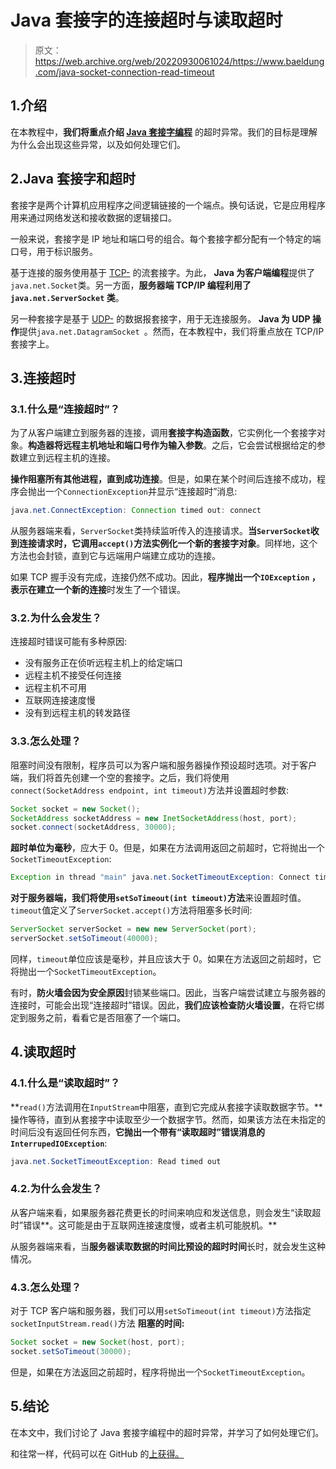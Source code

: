 # Java 套接字的连接超时与读取超时

> 原文：<https://web.archive.org/web/20220930061024/https://www.baeldung.com/java-socket-connection-read-timeout>

## 1.介绍

在本教程中，**我们将重点介绍 [Java 套接字编程](/web/20220626204309/https://www.baeldung.com/a-guide-to-java-sockets)** 的超时异常。我们的目标是理解为什么会出现这些异常，以及如何处理它们。

## 2.Java 套接字和超时

套接字是两个计算机应用程序之间逻辑链接的一个端点。换句话说，它是应用程序用来通过网络发送和接收数据的逻辑接口。

一般来说，套接字是 IP 地址和端口号的组合。每个套接字都分配有一个特定的端口号，用于标识服务。

基于连接的服务使用基于 [TCP-](/web/20220626204309/https://www.baeldung.com/cs/udp-vs-tcp) 的流套接字。为此， **Java 为客户端编程**提供了`java.net.Socket`类。另一方面，**服务器端 TCP/IP 编程利用了`java.net.ServerSocket` 类**。

另一种套接字是基于 [UDP-](/web/20220626204309/https://www.baeldung.com/udp-in-java) 的数据报套接字，用于无连接服务。 **Java 为 UDP 操作**提供`java.net.DatagramSocket `。然而，在本教程中，我们将重点放在 TCP/IP 套接字上。

## 3.连接超时

### 3.1.什么是“连接超时”？

为了从客户端建立到服务器的连接，调用**套接字构造函数**，它实例化一个套接字对象。**构造器将远程主机地址和端口号作为输入参数**。之后，它会尝试根据给定的参数建立到远程主机的连接。

**操作阻塞所有其他进程，直到成功连接**。但是，如果在某个时间后连接不成功，程序会抛出一个`ConnectionException`并显示“连接超时”消息:

```java
java.net.ConnectException: Connection timed out: connect
```

从服务器端来看，`ServerSocket`类持续监听传入的连接请求。**当`ServerSocket`收到连接请求时，它调用`accept()`方法实例化一个新的套接字对象**。同样地，这个方法也会封锁，直到它与远端用户端建立成功的连接。

如果 TCP 握手没有完成，连接仍然不成功。因此，**程序抛出一个`IOException` ，表示在建立一个新的连接**时发生了一个错误。

### 3.2.为什么会发生？

连接超时错误可能有多种原因:

*   没有服务正在侦听远程主机上的给定端口
*   远程主机不接受任何连接
*   远程主机不可用
*   互联网连接速度慢
*   没有到远程主机的转发路径

### 3.3.怎么处理？

阻塞时间没有限制，程序员可以为客户端和服务器操作预设超时选项。对于客户端，我们将首先创建一个空的套接字。之后，我们将使用`connect(SocketAddress endpoint, int timeout)`方法并设置超时参数:

```java
Socket socket = new Socket(); 
SocketAddress socketAddress = new InetSocketAddress(host, port); 
socket.connect(socketAddress, 30000);
```

**超时单位为毫秒**，应大于 0。但是，如果在方法调用返回之前超时，它将抛出一个`SocketTimeoutException`:

```java
Exception in thread "main" java.net.SocketTimeoutException: Connect timed out
```

**对于服务器端，我们将使用`setSoTimeout(int timeout)`方法**来设置超时值。`timeout`值定义了`ServerSocket.accept()`方法将阻塞多长时间:

```java
ServerSocket serverSocket = new new ServerSocket(port);
serverSocket.setSoTimeout(40000);
```

同样，`timeout`单位应该是毫秒，并且应该大于 0。如果在方法返回之前超时，它将抛出一个`SocketTimeoutException`。

有时，**防火墙会因为安全原因**封锁某些端口。因此，当客户端尝试建立与服务器的连接时，可能会出现“连接超时”错误。因此，**我们应该检查防火墙设置**，在将它绑定到服务之前，看看它是否阻塞了一个端口。

## 4.读取超时

### 4.1.什么是“读取超时”？

**`read()`方法调用在`InputStream`中阻塞，直到它完成从套接字读取数据字节。**操作等待，直到从套接字中读取至少一个数据字节。然而，如果该方法在未指定的时间后没有返回任何东西，**它抛出一个带有“读取超时”错误消息的`InterrupedIOException`**:

```java
java.net.SocketTimeoutException: Read timed out
```

### 4.2.为什么会发生？

从客户端来看，如果服务器花费更长的时间来响应和发送信息，则会发生“读取超时”错误**。这可能是由于互联网连接速度慢，或者主机可能脱机。**

从服务器端来看，当**服务器读取数据的时间比预设的超时时间**长时，就会发生这种情况。

### 4.3.怎么处理？

对于 TCP 客户端和服务器，我们可以用`setSoTimeout(int timeout)`方法指定`socketInputStream.read()`方法 **阻塞的时间:**

```java
Socket socket = new Socket(host, port);
socket.setSoTimeout(30000);
```

但是，如果在方法返回之前超时，程序将抛出一个`SocketTimeoutException`。

## 5.结论

在本文中，我们讨论了 Java 套接字编程中的超时异常，并学习了如何处理它们。

和往常一样，代码可以在 GitHub 的[上获得。](https://web.archive.org/web/20220626204309/https://github.com/eugenp/tutorials/tree/master/core-java-modules/core-java-networking-3)